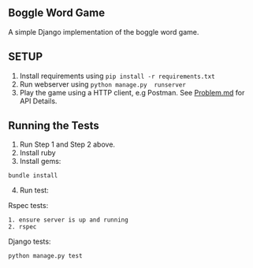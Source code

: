## Boggle Word Game

A simple Django implementation of the boggle word game.

## SETUP

1. Install requirements using `pip install -r requirements.txt`
2. Run webserver using `python manage.py  runserver`
3. Play the game using a HTTP client, e.g Postman. See [Problem.md](https://github.com/HiiYL/boggle/blob/master/PROBLEM.md) for API Details.

## Running the Tests

1. Run Step 1 and Step 2 above.
2. Install ruby
3. Install gems:

```
bundle install
```

4. Run test:

Rspec tests:
```
1. ensure server is up and running
2. rspec
```

Django tests:
```
python manage.py test
```


